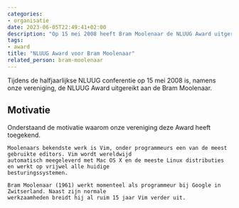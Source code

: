 ```yaml
---
categories:
- organisatie
date: 2023-06-05T22:49:41+02:00
description: "Op 15 mei 2008 heeft Bram Moolenaar de NLUUG Award uitgereikt gekregen namens onze vereniging."
tags:
- award
title: "NLUUG Award voor Bram Moolenaar"
related_person: bram-moolenaar
---
```


Tijdens de halfjaarlijkse NLUUG conferentie op 15 mei 2008 is, namens onze vereniging, de NLUUG Award uitgereikt aan de Bram Moolenaar.

## Motivatie

Onderstaand de motivatie waarom onze vereniging deze Award heeft toegekend.

```
Moolenaars bekendste werk is Vim, onder programmeurs een van de meest gebruikte editors. Vim wordt wereldwijd
automatisch meegeleverd met Mac OS X en de meeste Linux distributies en werkt op vrijwel alle huidige
besturingssystemen.

Bram Moolenaar (1961) werkt momenteel als programmeur bij Google in Zwitserland. Naast zijn normale 
werkzaamheden breidt hij al ruim 15 jaar Vim verder uit.
```
